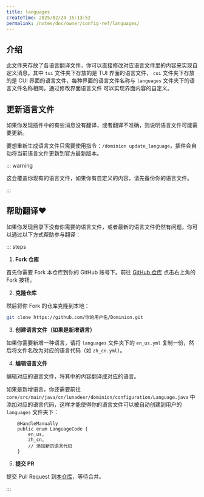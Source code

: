 ```yaml
---
title: languages
createTime: 2025/02/24 15:13:52
permalink: /notes/doc/owner/config-ref/languages/
---
```


## 介绍

此文件夹存放了各语言翻译文件，你可以直接修改对应语言文件里的内容来实现自定义消息。其中 `tui` 文件夹下存放的是 TUI 界面的语言文件，
`cui` 文件夹下存放的是 CUI 界面的语言文件，每种界面的语言文件名称与 `languages` 文件夹下的语言文件名称相同。通过修改界面语言文件
可以实现界面内容的自定义。

## 更新语言文件

如果你发现插件中的有些消息没有翻译，或者翻译不准确，则说明语言文件可能需要更新。

要想重新生成语言文件只需要使用指令：`/dominion update_language`，插件会自动将当前语言文件更新到官方最新版本。

::: warning

这会覆盖你现有的语言文件，如果你有自定义的内容，请先备份你的语言文件。

:::

## 帮助翻译❤

如果你发现目录下没有你需要的语言文件，或者最新的语言文件仍然有问题，你可以通过以下方式帮助参与翻译：

::: steps

1. **Fork 仓库**

首先你需要 Fork 本仓库到你的 GitHub 账号下。前往 [GitHub 仓库](https://github.com/LunaDeerMC/Dominion) 点击右上角的 Fork
按钮。

2. **克隆仓库**

然后将你 Fork 的仓库克隆到本地：

```bash
git clone https://github.com/你的用户名/Dominion.git
```

3. **创建语言文件（如果是新增语言）**

如果你需要新增一种语言，请将 `languages` 文件夹下的 `en_us.yml` 复制一份，然后将文件名改为对应的语言代码（如 `zh_cn.yml`）。

4. **编辑语言文件**

编辑对应的语言文件，将其中的内容翻译成对应的语言。

如果是新增语言，你还需要前往 `core/src/main/java/cn/lunadeer/dominion/configuration/Language.java`
中添加对应的语言代码，这样才能使得你的语言文件可以被自动创建到用户的 `languages` 文件夹下：

```java{5}
    @HandleManually
    public enum LanguageCode {
        en_us,
        zh_cn,
        // 添加新的语言代码
    }
```

5. **提交 PR**

提交 Pull Request 到[本仓库](https://github.com/LunaDeerMC/Dominion)，等待合并。

:::

